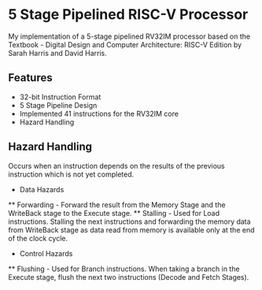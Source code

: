 # 5 Stage Pipelined RISC-V Processor
My implementation of a 5-stage pipelined RV32IM processor based on the Textbook - Digital Design and Computer Architecture: RISC-V Edition by Sarah Harris and David Harris.

## Features
* 32-bit Instruction Format
* 5 Stage Pipeline Design
* Implemented 41 instructions for the RV32IM core 
* Hazard Handling

## Hazard Handling
Occurs when an instruction depends on the results of the previous instruction which is not yet completed.

* Data Hazards

** Forwarding - Forward the result from the Memory Stage and the WriteBack stage to the Execute stage.
** Stalling - Used for Load instructions. Stalling the next instructions and forwarding the memory data from WriteBack stage as data read from memory is available only at the end of the clock cycle.

* Control Hazards

** Flushing - Used for Branch instructions. When taking a branch in the Execute stage, flush the next two instructions (Decode and Fetch Stages).
